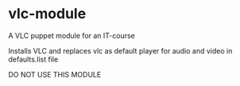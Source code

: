 # vlc-module
A VLC puppet module for an IT-course

Installs VLC and replaces vlc as default player for audio and video in defaults.list file

DO NOT USE THIS MODULE
